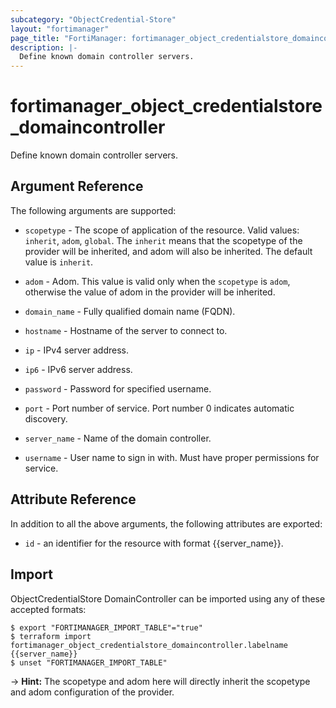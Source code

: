 ```yaml
---
subcategory: "ObjectCredential-Store"
layout: "fortimanager"
page_title: "FortiManager: fortimanager_object_credentialstore_domaincontroller"
description: |-
  Define known domain controller servers.
---
```


# fortimanager_object_credentialstore_domaincontroller
Define known domain controller servers.

## Argument Reference


The following arguments are supported:

* `scopetype` - The scope of application of the resource. Valid values: `inherit`, `adom`, `global`. The `inherit` means that the scopetype of the provider will be inherited, and adom will also be inherited. The default value is `inherit`.
* `adom` - Adom. This value is valid only when the `scopetype` is `adom`, otherwise the value of adom in the provider will be inherited.

* `domain_name` - Fully qualified domain name (FQDN).
* `hostname` - Hostname of the server to connect to.
* `ip` - IPv4 server address.
* `ip6` - IPv6 server address.
* `password` - Password for specified username.
* `port` - Port number of service. Port number 0 indicates automatic discovery.
* `server_name` - Name of the domain controller.
* `username` - User name to sign in with. Must have proper permissions for service.


## Attribute Reference

In addition to all the above arguments, the following attributes are exported:
* `id` - an identifier for the resource with format {{server_name}}.

## Import

ObjectCredentialStore DomainController can be imported using any of these accepted formats:
```
$ export "FORTIMANAGER_IMPORT_TABLE"="true"
$ terraform import fortimanager_object_credentialstore_domaincontroller.labelname {{server_name}}
$ unset "FORTIMANAGER_IMPORT_TABLE"
```
-> **Hint:** The scopetype and adom here will directly inherit the scopetype and adom configuration of the provider.
